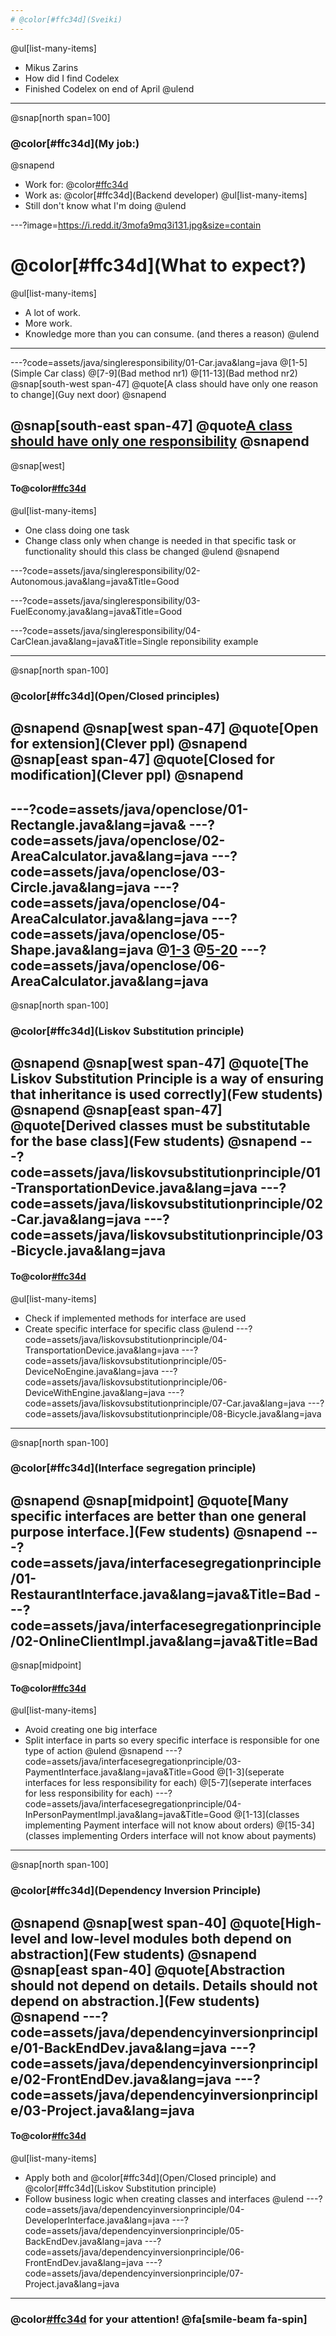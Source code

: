 ```yaml
---
# @color[#ffc34d](Sveiki)
---
```

@ul[list-many-items]
- Mikus Zarins
- How did I find Codelex
- Finished Codelex on end of April
@ulend

---

@snap[north span=100]
### @color[#ffc34d](My job:)
@snapend
- Work for: @color[#ffc34d](Expert-quality)
- Work as: @color[#ffc34d](Backend developer)
@ul[list-many-items]
- Still don't know what I'm doing
@ulend

---?image=https://i.redd.it/3mofa9mq3i131.jpg&size=contain

# @color[#ffc34d](What to expect?)
@ul[list-many-items]
- A lot of work.
- More work.
- Knowledge more than you can consume. (and theres a reason)
@ulend

---

---?code=assets/java/singleresponsibility/01-Car.java&lang=java
@[1-5](Simple Car class)
@[7-9](Bad method nr1)
@[11-13](Bad method nr2)
@snap[south-west span-47]
@quote[A class should have only one reason to change](Guy next door)
@snapend

@snap[south-east span-47]
@quote[A class should have only one responsibility](Mom)
@snapend
---
@snap[west]
#### To@color[#ffc34d](do)
@ul[list-many-items]
- One class doing one task
- Change class only when change is needed in that specific task or functionality should this class be changed
@ulend
@snapend

---?code=assets/java/singleresponsibility/02-Autonomous.java&lang=java&Title=Good

---?code=assets/java/singleresponsibility/03-FuelEconomy.java&lang=java&Title=Good

---?code=assets/java/singleresponsibility/04-CarClean.java&lang=java&Title=Single reponsibility example

---
@snap[north span-100]
### @color[#ffc34d](Open/Closed principles)
@snapend
@snap[west span-47]
@quote[Open for extension](Clever ppl)
@snapend
@snap[east span-47]
@quote[Closed for modification](Clever ppl)
@snapend
---

---?code=assets/java/openclose/01-Rectangle.java&lang=java&
---?code=assets/java/openclose/02-AreaCalculator.java&lang=java
---?code=assets/java/openclose/03-Circle.java&lang=java
---?code=assets/java/openclose/04-AreaCalculator.java&lang=java
---?code=assets/java/openclose/05-Shape.java&lang=java
@[1-3](interface)
@[5-20](shapes)
---?code=assets/java/openclose/06-AreaCalculator.java&lang=java
---
@snap[north span-100]
### @color[#ffc34d](Liskov Substitution principle)
@snapend
@snap[west span-47]
@quote[The Liskov Substitution Principle is a way of ensuring that inheritance is used correctly](Few students)
@snapend
@snap[east span-47]
@quote[Derived classes must be substitutable for the base class](Few students)
@snapend
---?code=assets/java/liskovsubstitutionprinciple/01-TransportationDevice.java&lang=java
---?code=assets/java/liskovsubstitutionprinciple/02-Car.java&lang=java
---?code=assets/java/liskovsubstitutionprinciple/03-Bicycle.java&lang=java
---
#### To@color[#ffc34d](do)
@ul[list-many-items]
- Check if implemented methods for interface are used
- Create specific interface for specific class
@ulend
---?code=assets/java/liskovsubstitutionprinciple/04-TransportationDevice.java&lang=java
---?code=assets/java/liskovsubstitutionprinciple/05-DeviceNoEngine.java&lang=java
---?code=assets/java/liskovsubstitutionprinciple/06-DeviceWithEngine.java&lang=java
---?code=assets/java/liskovsubstitutionprinciple/07-Car.java&lang=java
---?code=assets/java/liskovsubstitutionprinciple/08-Bicycle.java&lang=java
---
@snap[north span-100]
### @color[#ffc34d](Interface segregation principle)
@snapend
@snap[midpoint]
@quote[Many specific interfaces are better than one general purpose interface.](Few students)
@snapend
---?code=assets/java/interfacesegregationprinciple/01-RestaurantInterface.java&lang=java&Title=Bad
---?code=assets/java/interfacesegregationprinciple/02-OnlineClientImpl.java&lang=java&Title=Bad
---
@snap[midpoint]
#### To@color[#ffc34d](do)
@ul[list-many-items]
- Avoid creating one big interface
- Split interface in parts so every specific interface is responsible for one type of action
@ulend
@snapend
---?code=assets/java/interfacesegregationprinciple/03-PaymentInterface.java&lang=java&Title=Good
@[1-3](seperate interfaces for less responsibility for each)
@[5-7](seperate interfaces for less responsibility for each)
---?code=assets/java/interfacesegregationprinciple/04-InPersonPaymentImpl.java&lang=java&Title=Good
@[1-13](classes implementing Payment interface will not know about orders)
@[15-34](classes implementing Orders interface will not know about payments)

---
@snap[north span-100]
### @color[#ffc34d](Dependency Inversion Principle)
@snapend
@snap[west span-40]
@quote[High-level and low-level modules both depend on abstraction](Few students)
@snapend
@snap[east span-40]
@quote[Abstraction should not depend on details. Details should not depend on abstraction.](Few students)
@snapend
---?code=assets/java/dependencyinversionprinciple/01-BackEndDev.java&lang=java
---?code=assets/java/dependencyinversionprinciple/02-FrontEndDev.java&lang=java
---?code=assets/java/dependencyinversionprinciple/03-Project.java&lang=java
---
#### To@color[#ffc34d](do)
@ul[list-many-items]
- Apply both and @color[#ffc34d](Open/Closed principle) and @color[#ffc34d](Liskov Substitution principle)
- Follow business logic when creating classes and interfaces
@ulend
---?code=assets/java/dependencyinversionprinciple/04-DeveloperInterface.java&lang=java
---?code=assets/java/dependencyinversionprinciple/05-BackEndDev.java&lang=java
---?code=assets/java/dependencyinversionprinciple/06-FrontEndDev.java&lang=java
---?code=assets/java/dependencyinversionprinciple/07-Project.java&lang=java
---
### @color[#ffc34d](Thnx) for your attention! @fa[smile-beam fa-spin]


